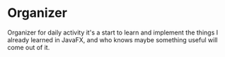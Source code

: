 # Organizer
Organizer for daily activity
it's a start to learn and implement the things I already learned  in JavaFX,
and who knows maybe something useful will come out of it.